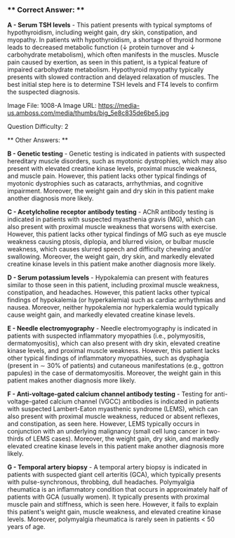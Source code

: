 ### ** Correct Answer: **

**A - Serum TSH levels** - This patient presents with typical symptoms of hypothyroidism, including weight gain, dry skin, constipation, and myopathy. In patients with hypothyroidism, a shortage of thyroid hormone leads to decreased metabolic function (↓ protein turnover and ↓ carbohydrate metabolism), which often manifests in the muscles. Muscle pain caused by exertion, as seen in this patient, is a typical feature of impaired carbohydrate metabolism. Hypothyroid myopathy typically presents with slowed contraction and delayed relaxation of muscles. The best initial step here is to determine TSH levels and FT4 levels to confirm the suspected diagnosis.

Image File: 1008-A
Image URL: https://media-us.amboss.com/media/thumbs/big_5e8c835de6be5.jpg

Question Difficulty: 2

** Other Answers: **

**B - Genetic testing** - Genetic testing is indicated in patients with suspected hereditary muscle disorders, such as myotonic dystrophies, which may also present with elevated creatine kinase levels, proximal muscle weakness, and muscle pain. However, this patient lacks other typical findings of myotonic dystrophies such as cataracts, arrhythmias, and cognitive impairment. Moreover, the weight gain and dry skin in this patient make another diagnosis more likely.

**C - Acetylcholine receptor antibody testing** - AChR antibody testing is indicated in patients with suspected myasthenia gravis (MG), which can also present with proximal muscle weakness that worsens with exercise. However, this patient lacks other typical findings of MG such as eye muscle weakness causing ptosis, diplopia, and blurred vision, or bulbar muscle weakness, which causes slurred speech and difficulty chewing and/or swallowing. Moreover, the weight gain, dry skin, and markedly elevated creatine kinase levels in this patient make another diagnosis more likely.

**D - Serum potassium levels** - Hypokalemia can present with features similar to those seen in this patient, including proximal muscle weakness, constipation, and headaches. However, this patient lacks other typical findings of hypokalemia (or hyperkalemia) such as cardiac arrhythmias and nausea. Moreover, neither hypokalemia nor hyperkalemia would typically cause weight gain, and markedly elevated creatine kinase levels.

**E - Needle electromyography** - Needle electromyography is indicated in patients with suspected inflammatory myopathies (i.e., polymyositis, dermatomyositis), which can also present with dry skin, elevated creatine kinase levels, and proximal muscle weakness. However, this patient lacks other typical findings of inflammatory myopathies, such as dysphagia (present in ∼ 30% of patients) and cutaneous manifestations (e.g., gottron papules) in the case of dermatomyositis. Moreover, the weight gain in this patient makes another diagnosis more likely.

**F - Anti-voltage-gated calcium channel antibody testing** - Testing for anti-voltage-gated calcium channel (VGCC) antibodies is indicated in patients with suspected Lambert-Eaton myasthenic syndrome (LEMS), which can also present with proximal muscle weakness, reduced or absent reflexes, and constipation, as seen here. However, LEMS typically occurs in conjunction with an underlying malignancy (small cell lung cancer in two-thirds of LEMS cases). Moreover, the weight gain, dry skin, and markedly elevated creatine kinase levels in this patient make another diagnosis more likely.

**G - Temporal artery biopsy** - A temporal artery biopsy is indicated in patients with suspected giant cell arteritis (GCA), which typically presents with pulse-synchronous, throbbing, dull headaches. Polymyalgia rheumatica is an inflammatory condition that occurs in approximately half of patients with GCA (usually women). It typically presents with proximal muscle pain and stiffness, which is seen here. However, it fails to explain this patient's weight gain, muscle weakness, and elevated creatine kinase levels. Moreover, polymyalgia rheumatica is rarely seen in patients < 50 years of age.

